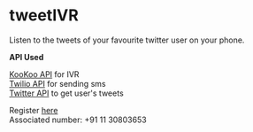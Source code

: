# tweetIVR

Listen to the tweets of your favourite twitter user on your phone.

<b>API Used </b>

<a href="http://kookoo.ozonetel.com">KooKoo API</a> for IVR<br>
<a href="https://www.twilio.com">Twilio API</a> for sending sms <br>
<a href="https://dev.twitter.com/overview/api">Twitter API</a> to get user's tweets


Register <a href="http://tweetivr.azurewebsites.net/">here</a> <br>
Associated number: +91 11 30803653
